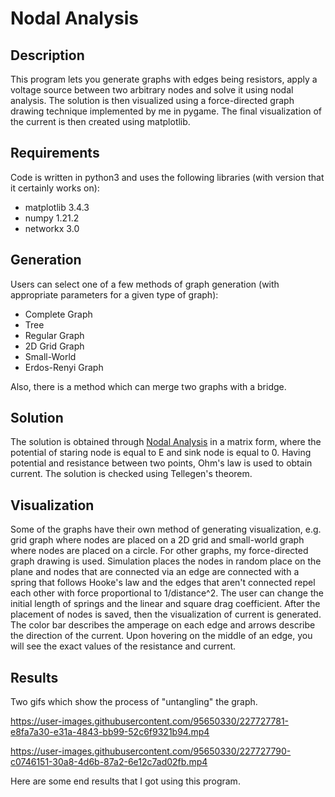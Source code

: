 # Nodal Analysis

## Description

This program lets you generate graphs with edges being resistors, apply a voltage source between two arbitrary nodes and solve it using nodal analysis. The solution is then visualized using a force-directed graph drawing technique implemented by me in pygame. The final visualization of the current is then created using matplotlib.

## Requirements
Code is written in python3 and uses the following libraries (with version that it certainly works on):

- matplotlib 3.4.3
- numpy 1.21.2
- networkx 3.0

## Generation

Users can select one of a few methods of graph generation (with appropriate parameters for a given type of graph):

- Complete Graph
- Tree
- Regular Graph
- 2D Grid Graph
- Small-World
- Erdos-Renyi Graph

Also, there is a method which can merge two graphs with a bridge.

## Solution

The solution is obtained through [Nodal Analysis](https://en.wikipedia.org/wiki/Nodal_analysis) in a matrix form, where the potential of staring node is equal to E and sink node is equal to 0. Having potential and resistance between two points, Ohm's law is used to obtain current. The solution is checked using Tellegen's theorem.

## Visualization

Some of the graphs have their own method of generating visualization, e.g. grid graph where nodes are placed on a 2D grid and small-world graph where nodes are placed on a circle. For other graphs, my force-directed graph drawing is used. Simulation places the nodes in random place on the plane and nodes that are connected via an edge are connected with a spring that follows Hooke's law and the edges that aren't connected repel each other with force proportional to 1/distance^2. The user can change the initial length of springs and the linear and square drag coefficient. After the placement of nodes is saved, then the visualization of current is generated. The color bar describes the amperage on each edge and arrows describe the direction of the current. Upon hovering on the middle of an edge, you will see the exact values of the resistance and current.

## Results

Two gifs which show the process of "untangling" the graph.


https://user-images.githubusercontent.com/95650330/227727781-e8fa7a30-e31a-4843-bb99-52c6f9321b94.mp4


https://user-images.githubusercontent.com/95650330/227727790-c0746151-30a8-4d6b-87a2-6e12c7ad02fb.mp4

Here are some end results that I got using this program.






